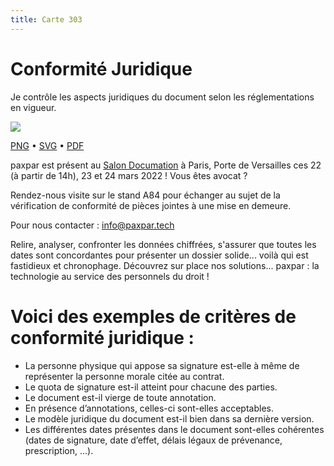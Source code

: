 ```yaml
---
title: Carte 303
---
```


# Conformité Juridique

Je contrôle les aspects
juridiques du document
selon les réglementations
en vigueur.


![](https://media.paxpar.tech/ludi/card_303_recto.png)

[PNG](https://media.paxpar.tech/ludi/card_303_recto.png) • [SVG](https://media.paxpar.tech/ludi/card_303_recto.svg) • [PDF](https://media.paxpar.tech/ludi/card_303_recto.pdf)

paxpar est présent au [Salon Documation](https://www.documation.fr/info_societe/527/paxpartech.html) à Paris, Porte de Versailles ces 22 (à partir de 14h), 23 et 24 mars 2022 ! Vous êtes avocat ?

Rendez-nous visite sur le stand A84 pour échanger au sujet de la vérification de conformité de pièces jointes à une mise en demeure.

Pour nous contacter : info@paxpar.tech

Relire, analyser, confronter les données chiffrées, s'assurer que toutes les dates sont concordantes pour présenter un dossier solide... voilà qui est fastidieux et chronophage. Découvrez sur place nos solutions... paxpar : la technologie au service des personnels du droit !
# Voici des exemples de critères de conformité juridique :
  - La personne physique qui appose sa signature est-elle à même de représenter la personne morale citée au contrat.
  - Le quota de signature est-il atteint pour chacune des parties.
  - Le document est-il vierge de toute annotation.
  - En présence d’annotations, celles-ci sont-elles acceptables.
  - Le modèle juridique du document est-il bien dans sa dernière version.
  - Les différentes dates présentes dans le document sont-elles cohérentes (dates de signature, date d’effet, délais légaux de prévenance, prescription, …).


